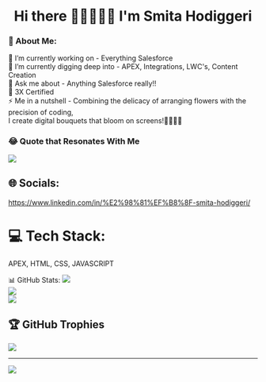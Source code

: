 <h1 align="center"> Hi there 👋🚀👩🏽‍💻 I'm Smita Hodiggeri</h1>

<h3 align ="left"> 💫 About Me:</h3>
🔭 I’m currently working on - Everything Salesforce <br>🌱 I’m currently digging deep into - APEX, Integrations, LWC's, Content Creation<br>💬 Ask me about - Anything Salesforce really!! <br> 🏅 3X Certified <br>⚡ Me in a nutshell - Combining the delicacy of arranging flowers with the precision of coding,<br>                         I create digital bouquets that bloom on screens!💐👩🏽‍💻

### 😂 Quote that Resonates With Me

![](https://quotes-github-readme.vercel.app/api?type=horizontal&theme=radical)

## 🌐 Socials:

https://www.linkedin.com/in/%E2%98%81%EF%B8%8F-smita-hodiggeri/

# 💻 Tech Stack:

APEX, HTML, CSS, JAVASCRIPT

📊 GitHub Stats:
![](https://github-readme-stats.vercel.app/api?username=smitavh1&theme=dark&hide_border=false&include_all_commits=false&count_private=false)<br/>
![](https://github-readme-streak-stats.herokuapp.com/?user=smitavh1&theme=dark&hide_border=false)<br/>
![](https://github-readme-stats.vercel.app/api/top-langs/?username=smitavh1&theme=dark&hide_border=false&include_all_commits=false&count_private=false&layout=compact)

## 🏆 GitHub Trophies

![](https://github-profile-trophy.vercel.app/?username=smitavh1&theme=nord&no-frame=false&no-bg=true&margin-w=4)

---

[![](https://visitcount.itsvg.in/api?id=smitavh1&icon=0&color=0)](https://visitcount.itsvg.in)

<!-- Proudly created with GPRM ( https://gprm.itsvg.in ) -->
